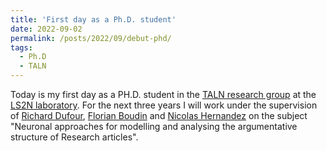 ```yaml
---
title: 'First day as a Ph.D. student'
date: 2022-09-02
permalink: /posts/2022/09/debut-phd/
tags:
  - Ph.D
  - TALN
---
```


Today is my first day as a PH.D. student in the [TALN research group](https://taln-ls2n.github.io/) at the [LS2N laboratory](https://www.ls2n.fr/). For the next three years I will work under the supervision of [Richard Dufour](https://cv.hal.science/richard-dufour), [Florian Boudin](https://boudinfl.github.io/) and [Nicolas Hernandez](https://www.linkedin.com/in/nicolas-hernandez-28856b2/) on the subject "Neuronal approaches for modelling and analysing the argumentative structure of Research articles".
